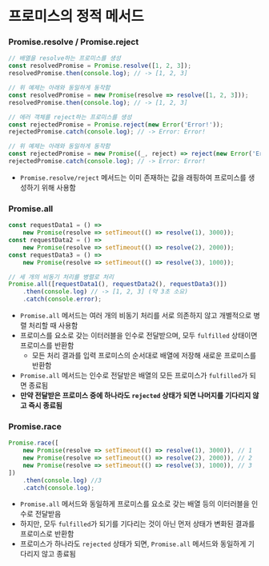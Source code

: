 # 프로미스의 정적 메서드

### Promise.resolve / Promise.reject

```js
// 배열을 resolve하는 프로미스를 생성
const resolvedPromise = Promise.resolve([1, 2, 3]);
resolvedPromise.then(console.log); // -> [1, 2, 3]

// 위 예제는 아래와 동일하게 동작함
const resolvedPromise = new Promise(resolve => resolve([1, 2, 3]));
resolvedPromise.then(console.log); // -> [1, 2, 3]

// 에러 객체를 reject하는 프로미스를 생성
const rejectedPromise = Promise.reject(new Error('Error!'));
rejectedPromise.catch(console.log); // -> Error: Error!

// 위 예제는 아래와 동일하게 동작함
const rejectedPromise = new Promise((_, reject) => reject(new Error('Error!')));
rejectedPromise.catch(console.log); // -> Error: Error!
```

* `Promise.resolve/reject` 메서드는 이미 존재하는 값을 래핑하여 프로미스를 생성하기 위해 사용함

### Promise.all

```js
const requestData1 = () =>
	new Promise(resolve => setTimeout(() => resolve(1), 3000));
const requestData2 = () =>
	new Promise(resolve => setTimeout(() => resolve(2), 2000));
const requestData3 = () =>
	new Promise(resolve => setTimeout(() => resolve(3), 1000));

// 세 개의 비동기 처리를 병렬로 처리
Promise.all([requestData1(), requestData2(), requestData3()])
	.then(console.log) // -> [1, 2, 3] (약 3초 소요)
	.catch(console.error);
```

* `Promise.all` 메서드는 여러 개의 비동기 처리를 서로 의존하지 않고 개별적으로 병렬 처리할 때 사용함
* 프로미스를 요소로 갖는 이터러블을 인수로 전달받으며, 모두 `fulfilled` 상태이면 프로미스를 반환함
	* 모든 처리 결과를 입력 프로미스의 순서대로 배열에 저장해 새로운 프로미스를 반환함
* `Promise.all` 메서드는 인수로 전달받은 배열의 모든 프로미스가 `fulfilled`가 되면 종료됨
* **만약 전달받은 프로미스 중에 하나라도 `rejected` 상태가 되면 나머지를 기다리지 않고 즉시 종료됨**

### Promise.race

```js
Promise.race([
	new Promise(resolve => setTimeout(() => resolve(1), 3000)), // 1
	new Promise(resolve => setTimeout(() => resolve(2), 2000)), // 2
	new Promise(resolve => setTimeout(() => resolve(3), 1000)), // 3
])
	.then(console.log) //3
	.catch(console.log);
```

* `Promise.all` 메서드와 동일하게 프로미스를 요소로 갖는 배열 등의 이터러블을 인수로 전달받음
* 하지만, 모두 `fulfilled`가 되기를 기다리는 것이 아닌 먼저 상태가 변화된 결과를 프로미스로 반환함
* 프로미스가 하나라도 `rejected` 상태가 되면, `Promise.all` 메서드와 동일하게 기다리지 않고 종료됨
